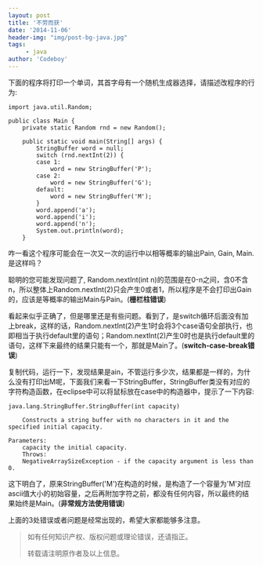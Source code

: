 ```yaml
---
layout: post
title: '不劳而获'
date: '2014-11-06'
header-img: "img/post-bg-java.jpg"
tags:
     - java
author: 'Codeboy'
---
```



下面的程序将打印一个单词，其首字母有一个随机生成器选择，请描述改程序的行为:

	import java.util.Random;

	public class Main {
	    private static Random rnd = new Random();

	    public static void main(String[] args) {
	        StringBuffer word = null;
	        switch (rnd.nextInt(2)) {
	        case 1:
	            word = new StringBuffer('P');
	        case 2:
	            word = new StringBuffer('G');
	        default:
	            word = new StringBuffer('M');
	        }
	        word.append('a');
	        word.append('i');
	        word.append('n');
	        System.out.println(word);
	    }

咋一看这个程序可能会在一次又一次的运行中以相等概率的输出Pain, Gain, Main.是这样吗？

聪明的您可能发现问题了, Random.nextInt(int n)的范围是在0-n之间，含0不含n，所以整体上Random.nextInt(2)只会产生0或者1，所以程序是不会打印出Gain的，应该是等概率的输出Main与Pain。(**栅栏柱错误**)

看起来似乎正确了，但是哪里还是有些问题。看到了，是switch循环后面没有加上break，这样的话，Random.nextInt(2)产生1时会将3个case语句全部执行，也即相当于执行default里的语句；Random.nextInt(2)产生0时也是执行default里的语句，这样下来最终的结果只能有一个，那就是Main了。(**switch-case-break错误**)

复制代码，运行一下，发现结果是ain，不管运行多少次，结果都是一样的，为什么没有打印出M呢，下面我们来看一下StringBuffer，StringBuffer类没有对应的字符构造函数，在eclipse中可以将鼠标放在case中的构造器中，提示了一下内容:
	
	java.lang.StringBuffer.StringBuffer(int capacity)

		Constructs a string buffer with no characters in it and the specified initial capacity.

	Parameters:
		capacity the initial capacity.
		Throws:
		NegativeArraySizeException - if the capacity argument is less than 0.

这下明白了，原来StringBuffer('M')在构造的时候，是构造了一个容量为'M'对应ascii值大小的初始容量，之后再附加字符之前，都没有任何内容，所以最终的结果始终是Main。(**非常规方法使用错误**)

上面的3处错误或者问题是经常出现的，希望大家都能够多注意。


> 如有任何知识产权、版权问题或理论错误，还请指正。
>
> 转载请注明原作者及以上信息。
